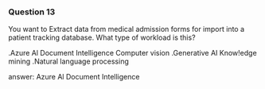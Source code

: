 ### Question 13

You want to Extract data from medical admission forms for import into a patient tracking
database. What type of workload is this?

.Azure Al Document Intelligence
Computer vision
.Generative AI
Know!edge mining
.Natural language processing

answer: Azure Al Document Intelligence

